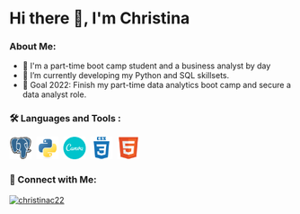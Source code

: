<h1 align="left">Hi there 👋, I'm Christina</h1>

### About Me:
- 🔭 I'm a part-time boot camp student and a business analyst by day
- 🌱 I’m currently developing my Python and SQL skillsets.
- 📌 Goal 2022: Finish my part-time data analytics boot camp and secure a data analyst role.

### :hammer_and_wrench: Languages and Tools :
<div>
  <img src="https://github.com/devicons/devicon/blob/master/icons/postgresql/postgresql-original.svg" title="PostGreSql" alt="PostGreSql" width="40"        height="40"/>&nbsp;
  <img src="https://github.com/devicons/devicon/blob/master/icons/python/python-original.svg" title="Python" alt="Python" width="40" height="40"/>&nbsp;
  <img src="https://github.com/devicons/devicon/blob/master/icons/canva/canva-original.svg" title="Canva" alt="Canva" width="40" height="40"/>&nbsp;
  <img src="https://github.com/devicons/devicon/blob/master/icons/css3/css3-plain-wordmark.svg"  title="CSS3" alt="CSS" width="40" height="40"/>&nbsp;
  <img src="https://github.com/devicons/devicon/blob/master/icons/html5/html5-original.svg" title="HTML5" alt="HTML" width="40" height="40"/>&nbsp;
</div>

### 🙂 Connect with Me:
<p align="left">
<a href="https://linkedin.com/in/christinachau22" target="blank"><img align="center" src="https://raw.githubusercontent.com/rahuldkjain/github-profile-readme-generator/master/src/images/icons/Social/linked-in-alt.svg" alt="christinac22" height="30" width="40" /></a>
</p>

